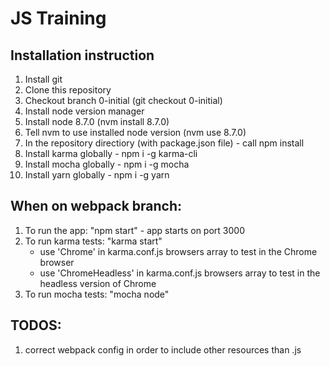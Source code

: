 # JS Training

## Installation instruction

1. Install git
2. Clone this repository
3. Checkout branch 0-initial (git checkout 0-initial)
4. Install node version manager
5. Install node 8.7.0 (nvm install 8.7.0)
6. Tell nvm to use installed node version (nvm use 8.7.0)
7. In the repository directiory (with package.json file) - call npm install
8. Install karma globally - npm i -g karma-cli
9. Install mocha globally - npm i -g mocha
10. Install yarn globally - npm i -g yarn

## When on webpack branch:

1. To run the app: "npm start" - app starts on port 3000
2. To run karma tests: "karma start"
    - use 'Chrome' in karma.conf.js browsers array to test in the Chrome browser
    - use 'ChromeHeadless' in karma.conf.js browsers array to test in the headless version of Chrome
3. To run mocha tests: "mocha node"


## TODOS:
1. correct webpack config in order to include other resources than .js